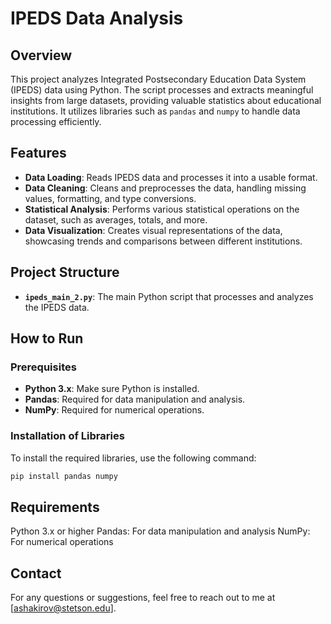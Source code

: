 # IPEDS Data Analysis

## Overview
This project analyzes Integrated Postsecondary Education Data System (IPEDS) data using Python. The script processes and extracts meaningful insights from large datasets, providing valuable statistics about educational institutions. It utilizes libraries such as `pandas` and `numpy` to handle data processing efficiently.

## Features
- **Data Loading**: Reads IPEDS data and processes it into a usable format.
- **Data Cleaning**: Cleans and preprocesses the data, handling missing values, formatting, and type conversions.
- **Statistical Analysis**: Performs various statistical operations on the dataset, such as averages, totals, and more.
- **Data Visualization**: Creates visual representations of the data, showcasing trends and comparisons between different institutions.

## Project Structure
- **`ipeds_main_2.py`**: The main Python script that processes and analyzes the IPEDS data.

## How to Run

### Prerequisites
- **Python 3.x**: Make sure Python is installed.
- **Pandas**: Required for data manipulation and analysis.
- **NumPy**: Required for numerical operations.

### Installation of Libraries
To install the required libraries, use the following command:
```bash
pip install pandas numpy
```

## Requirements
Python 3.x or higher
Pandas: For data manipulation and analysis
NumPy: For numerical operations

## Contact
For any questions or suggestions, feel free to reach out to me at [ashakirov@stetson.edu].
